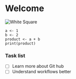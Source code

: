# Welcome

![White Square](https://m.media-amazon.com/images/I/31NEE5DjnqL._UF894,1000_QL80_.jpg)

``` {r}
a <- 1
b <- 2
product <- a + b
print(product)
```

### Task list

- [ ] Learn more about Git hub
- [ ] Understand workflows better
